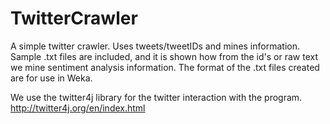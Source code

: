 TwitterCrawler
==============

A simple twitter crawler. Uses tweets/tweetIDs and mines information. Sample .txt files are included, and it is shown how from the id's or raw text we mine sentiment analysis information. The format of the .txt files created are for use in Weka.

We use the twitter4j library for the twitter interaction with the program.
http://twitter4j.org/en/index.html
